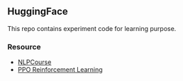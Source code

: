 ## HuggingFace 

This repo contains experiment code for learning purpose.

### Resource
- [NLPCourse](https://huggingface.co/learn/nlp-course/chapter0/1?fw=pt)
- [PPO Reinforcement Learning](https://huggingface.co/learn/deep-rl-course/unit0/introduction)